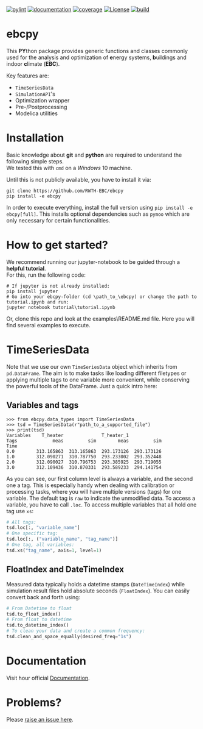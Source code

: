 [![pylint](https://ebc.pages.rwth-aachen.de/EBC_all/github_ci/ebcpy/master/pylint/pylint.svg )](https://ebc.pages.rwth-aachen.de/EBC_all/github_ci/ebcpy/master/pylint/pylint.html)
[![documentation](https://ebc.pages.rwth-aachen.de/EBC_all/github_ci/ebcpy/master/docs/doc.svg)](https://ebc.pages.rwth-aachen.de/EBC_all/github_ci/ebcpy/master/docs/index.html)
[![coverage](https://ebc.pages.rwth-aachen.de/EBC_all/github_ci/ebcpy/master/coverage/badge.svg)](https://ebc.pages.rwth-aachen.de/EBC_all/github_ci/ebcpy/master/coverage)
[![License](https://img.shields.io/badge/License-BSD%203--Clause-blue.svg)](https://opensource.org/licenses/BSD-3-Clause)
[![build](https://ebc.pages.rwth-aachen.de/EBC_all/github_ci/ebcpy/master/build/build.svg)](https://ebc.pages.rwth-aachen.de/EBC_all/github_ci/ebcpy/master/build/build.svg)


# ebcpy

This **PY**thon package provides generic functions and classes commonly
used for the analysis and optimization of **e**nergy systems, **b**uildings and indoor **c**limate (**EBC**).

Key features are:

* `TimeSeriesData`
* `SimulationAPI`'s
* Optimization wrapper
* Pre-/Postprocessing
* Modelica utilities

# Installation
Basic knowledge about **git** and **python** are required to understand the following simple steps.  
We tested this with `cmd` on a *Windows* 10 machine.

Until this is not publicly available, you have to install it via:
```
git clone https://github.com/RWTH-EBC/ebcpy
pip install -e ebcpy
```
In order to execute everything, install the full version using `pip install -e ebcpy[full]`. 
This installs optional dependencies such as `pymoo` which are only necessary for certain functionalities.

# How to get started?

We recommend running our jupyter-notebook to be guided through a **helpful tutorial**.  
For this, run the following code:
```
# If jupyter is not already installed:
pip install jupyter
# Go into your ebcpy-folder (cd \path_to_\ebcpy) or change the path to tutorial.ipynb and run:
jupyter notebook tutorial\tutorial.ipynb
```

Or, clone this repo and look at the examples\README.md file.
Here you will find several examples to execute.

# TimeSeriesData
Note that we use our own `TimeSeriesData` object which inherits from `pd.DataFrame`. The aim is to make tasks like loading different filetypes or applying multiple tags to one variable more convenient, while conserving the powerful tools of the DataFrame.
Just a quick intro here:

## Variables and tags
```
>>> from ebcpy.data_types import TimeSeriesData
>>> tsd = TimeSeriesData(r"path_to_a_supported_file")
>>> print(tsd)
Variables    T_heater              T_heater_1            
Tags             meas         sim        meas         sim
Time                                                     
0.0        313.165863  313.165863  293.173126  293.173126
1.0        312.090271  310.787750  293.233002  293.352448
2.0        312.090027  310.796753  293.385925  293.719055
3.0        312.109436  310.870331  293.589233  294.141754
```

As you can see, our first column level is always a variable, and the second one a tag.
This is especially handy when dealing with calibration or processing tasks, where you will have multiple
versions (tags) for one variable. The default tag is `raw` to indicate the unmodified data.
To access a variable, you have to call `.loc`. To access multiple variables that all hold one tag use `xs`:
```python
# All tags:
tsd.loc[:, "variable_name"]
# One specific tag:
tsd.loc[:, ("variable_name", "tag_name")]
# One tag, all variables:
tsd.xs("tag_name", axis=1, level=1)
```
## FloatIndex and DateTimeIndex
Measured data typically holds a datetime stamps (`DateTimeIndex`) while simulation result files hold absolute seconds (`FloatIndex`). 
You can easily convert back and forth using:
```python
# From Datetime to float
tsd.to_float_index()
# From float to datetime
tsd.to_datetime_index()
# To clean your data and create a common frequency:
tsd.clean_and_space_equally(desired_freq="1s")
```

# Documentation
Visit hour official [Documentation](https://ebc.pages.rwth-aachen.de/EBC_all/github_ci/ebcpy/master/docs/index.html).

# Problems?
Please [raise an issue here](https://github.com/RWTH-EBC/ebcpy/issues/new).
